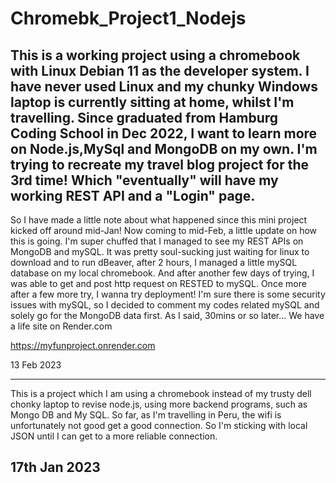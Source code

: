 # Chromebk_Project1_Nodejs
This is a working project using a chromebook with Linux Debian 11 as the developer system. I have never used Linux and my chunky Windows laptop is currently sitting at home, whilst I'm travelling. Since graduated from Hamburg Coding School in Dec 2022, I want to learn more on Node.js,MySql and MongoDB on my own. I'm trying to recreate my travel blog project for the 3rd time! Which "eventually" will have my working REST API and a "Login" page. 
----------------

So I have made a little note about what happened since this mini project kicked off around mid-Jan! Now coming to mid-Feb, a little update on how this is going. I'm super chuffed that I managed to see my REST APIs on MongoDB and mySQL. It was pretty soul-sucking just waiting for linux to download and to run dBeaver, after 2 hours, I managed a little mySQL database on my local chromebook. And after another few days of trying, I was able to get and post http request on RESTED to mySQL. Once more after a few more try, I wanna try deployment! I'm sure there is some security issues with mySQL, so I decided to comment my codes related mySQL and solely go for the MongoDB data first. As I said, 30mins or so later...
We have a life site on Render.com

https://myfunproject.onrender.com

13 Feb 2023

------------------
This is a project which I am using a chromebook instead of my trusty dell chonky laptop to revise node.js, using more backend programs, such as Mongo DB and My SQL. So far, as I'm travelling in Peru, the wifi is unfortunately not good get a good connection. So I'm sticking with local JSON until I can get to a more reliable connection.


17th Jan 2023
------------------




